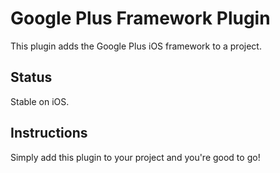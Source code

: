 # Google Plus Framework Plugin

This plugin adds the Google Plus iOS framework to a project.

## Status

Stable on iOS.

## Instructions

Simply add this plugin to your project and you're good to go!

